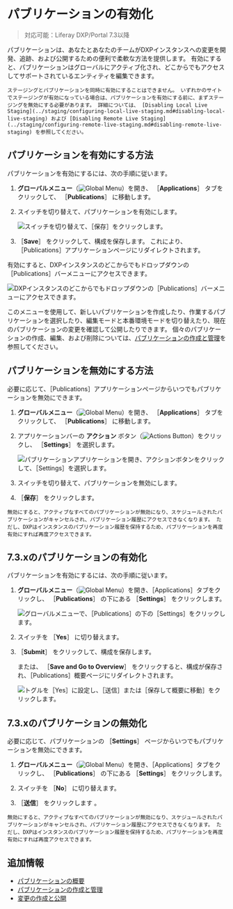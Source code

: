 # パブリケーションの有効化

> 対応可能：Liferay DXP/Portal 7.3以降

パブリケーションは、あなたとあなたのチームがDXPインスタンスへの変更を開発、追跡、および公開するための便利で柔軟な方法を提供します。 有効にすると、パブリケーションはグローバルにアクティブ化され、どこからでもアクセスしてサポートされているエンティティを編集できます。

```{important}
ステージングとパブリケーションを同時に有効にすることはできません。 いずれかのサイトでステージングが有効になっている場合は、パブリケーションを有効にする前に、まずステージングを無効にする必要があります。 詳細については、 [Disabling Local Live Staging](../staging/configuring-local-live-staging.md#disabling-local-live-staging) および [Disabling Remote Live Staging](../staging/configuring-remote-live-staging.md#disabling-remote-live-staging) を参照してください。
```

## パブリケーションを有効にする方法

パブリケーションを有効にするには、次の手順に従います。

1. **グローバルメニュー**（![Global Menu](../../../images/icon-applications-menu.png)）を開き、 ［**Applications**］ タブをクリックして、 ［**Publications**］ に移動します。

1. スイッチを切り替えて、パブリケーションを有効にします。

   ![スイッチを切り替えて、［保存］をクリックします。](./enabling-publications/images/01.png)

1. ［**Save**］ をクリックして、構成を保存します。 これにより、［Publications］アプリケーションページにリダイレクトされます。

有効にすると、DXPインスタンスのどこからでもドロップダウンの［Publications］バーメニューにアクセスできます。

![DXPインスタンスのどこからでもドロップダウンの［Publications］バーメニューにアクセスできます。](./enabling-publications/images/02.png)

このメニューを使用して、新しいパブリケーションを作成したり、作業するパブリケーションを選択したり、編集モードと本番環境モードを切り替えたり、現在のパブリケーションの変更を確認して公開したりできます。 個々のパブリケーションの作成、編集、および削除については、[パブリケーションの作成と管理](./creating-and-managing-publications.md)を参照してください。

## パブリケーションを無効にする方法

必要に応じて、［Publications］アプリケーションページからいつでもパブリケーションを無効にできます。

1. **グローバルメニュー**（![Global Menu](../../../images/icon-applications-menu.png)）を開き、 ［**Applications**］ タブをクリックして、 ［**Publications**］ に移動します。

1. アプリケーションバーの **アクション** ボタン（![Actions Button](../../../images/icon-actions.png)）をクリックし、 ［**Settings**］ を選択します。

   ![パブリケーションアプリケーションを開き、アクションボタンをクリックして、［Settings］を選択します。](./enabling-publications/images/03.png)

1. スイッチを切り替えて、パブリケーションを無効にします。

1. ［**保存**］ をクリックします。

```{important}
無効にすると、アクティブなすべてのパブリケーションが無効になり、スケジュールされたパブリケーションがキャンセルされ、パブリケーション履歴にアクセスできなくなります。 ただし、DXPはインスタンスのパブリケーション履歴を保持するため、パブリケーションを再度有効にすれば再度アクセスできます。
```

## 7.3.xのパブリケーションの有効化

パブリケーションを有効にするには、次の手順に従います。

1. **グローバルメニュー**（![Global Menu](../../../images/icon-applications-menu.png)）を開き、［Applications］タブをクリックし、 ［**Publications**］ の下にある ［**Settings**］ をクリックします。

   ![グローバルメニューで、［Publications］の下の［Settings］をクリックします。](./enabling-publications/images/04.png)

1. スイッチを ［**Yes**］ に切り替えます。

1. ［**Submit**］ をクリックして、構成を保存します。

   または、 ［**Save and Go to Overview**］ をクリックすると、構成が保存され、［Publications］概要ページにリダイレクトされます。

   ![トグルを［Yes］に設定し、［送信］または［保存して概要に移動］をクリックします。](./enabling-publications/images/05.png)

## 7.3.xのパブリケーションの無効化

必要に応じて、パブリケーションの ［**Settings**］ ページからいつでもパブリケーションを無効にできます。

1. **グローバルメニュー**（![Global Menu](../../../images/icon-applications-menu.png)）を開き、［Applications］タブをクリックし、 ［**Publications**］ の下にある ［**Settings**］ をクリックします。

1. スイッチを ［**No**］ に切り替えます。

1. ［**送信**］ をクリックします 。

```{important}
無効にすると、アクティブなすべてのパブリケーションが無効になり、スケジュールされたパブリケーションがキャンセルされ、パブリケーション履歴にアクセスできなくなります。 ただし、DXPはインスタンスのパブリケーション履歴を保持するため、パブリケーションを再度有効にすれば再度アクセスできます。
```

## 追加情報

* [パブリケーションの概要](../publications.md)
* [パブリケーションの作成と管理](./creating-and-managing-publications.md)
* [変更の作成と公開](./making-and-publishing-changes.md)
